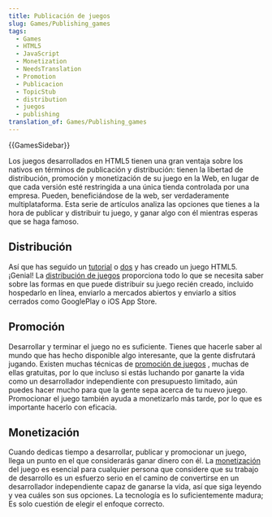 ```yaml
---
title: Publicación de juegos
slug: Games/Publishing_games
tags:
  - Games
  - HTML5
  - JavaScript
  - Monetization
  - NeedsTranslation
  - Promotion
  - Publicacion
  - TopicStub
  - distribution
  - juegos
  - publishing
translation_of: Games/Publishing_games
---
```

{{GamesSidebar}}

Los juegos desarrollados en HTML5 tienen una gran ventaja sobre los nativos en términos de publicación y distribución: tienen la libertad de distribución, promoción y monetización de su juego en la Web, en lugar de que cada versión esté restringida a una única tienda controlada por una empresa. Pueden, beneficiándose de la web, ser verdaderamente multiplataforma. Esta serie de artículos analiza las opciones que tienes a la hora de publicar y distribuir tu juego, y ganar algo con él mientras esperas que se haga famoso.

## Distribución

Así que has seguido un [tutorial](/en-US/docs/Games/Workflows/2D_Breakout_game_pure_JavaScript) o [dos](/en-US/docs/Games/Workflows/2D_Breakout_game_Phaser) y has creado un juego HTML5. ¡Genial! La [distribución de juegos](/en-US/docs/Games/Publishing_games/Game_distribution) proporciona todo lo que se necesita saber sobre las formas en que puede distribuir su juego recién creado, incluido hospedarlo en línea, enviarlo a mercados abiertos y enviarlo a sitios cerrados como GooglePlay o iOS App Store.

## Promoción

Desarrollar y terminar el juego no es suficiente. Tienes que hacerle saber al mundo que has hecho disponible algo interesante, que la gente disfrutará jugando. Existen muchas técnicas de [promoción de juegos](/en-US/docs/Games/Publishing_games/Game_promotion) , muchas de ellas gratuitas, por lo que incluso si estás luchando por ganarte la vida como un desarrollador independiente con presupuesto limitado, aún puedes hacer mucho para que la gente sepa acerca de tu nuevo juego. Promocionar el juego también ayuda a monetizarlo más tarde, por lo que es importante hacerlo con eficacia.

## Monetización

Cuando dedicas tiempo a desarrollar, publicar y promocionar un juego, llega un punto en el que considerarás ganar dinero con él. La [monetización](/en-US/docs/Games/Publishing_games/Game_monetization) del juego es esencial para cualquier persona que considere que su trabajo de desarrollo es un esfuerzo serio en el camino de convertirse en un desarrollador independiente capaz de ganarse la vida, así que siga leyendo y vea cuáles son sus opciones. La tecnología es lo suficientemente madura; Es solo cuestión de elegir el enfoque correcto.
